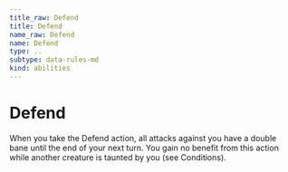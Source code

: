 ```yaml
---
title_raw: Defend
title: Defend
name_raw: Defend
name: Defend
type: ..
subtype: data-rules-md
kind: abilities
---
```


# Defend

When you take the Defend action, all attacks against you have a double bane until the end of your next turn. You gain no benefit from this action while another creature is taunted by you (see Conditions).

